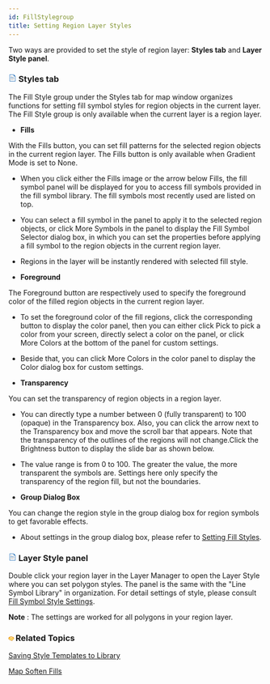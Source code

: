 ```yaml
---
id: FillStylegroup
title: Setting Region Layer Styles 
---  
```



Two ways are provided to set the style of region layer: **Styles tab** and **Layer Style panel**.

### ![](../../img/read.gif) Styles tab

The Fill Style group under the Styles tab for map window organizes functions for setting fill symbol styles for region objects in the current layer. The Fill Style group is only available when the current layer is a region layer.

  
* **Fills**

With the Fills button, you can set fill patterns for the selected region objects in the current region layer. The Fills button is only available when Gradient Mode is set to None.
  
  * When you click either the Fills image or the arrow below Fills, the fill symbol panel will be displayed for you to access fill symbols provided in the fill symbol library. The fill symbols most recently used are listed on top.
  * You can select a fill symbol in the panel to apply it to the selected region objects, or click More Symbols in the panel to display the Fill Symbol Selector dialog box, in which you can set the properties before applying a fill symbol to the region objects in the current region layer. 
  * Regions in the layer will be instantly rendered with selected fill style.

* **Foreground**

The Foreground button are respectively used to specify the foreground color of the filled region objects in the current region layer.

  * To set the foreground color of the fill regions, click the corresponding button to display the color panel, then you can either click Pick to pick a color from your screen, directly select a color on the panel, or click More Colors at the bottom of the panel for custom settings. 
  * Beside that, you can click More Colors in the color panel to display the Color dialog box for custom settings.
  
* **Transparency**

You can set the transparency of region objects in a region layer.

  * You can directly type a number between 0 (fully transparent) to 100 (opaque) in the Transparency box. Also, you can click the arrow next to the Transparency box and move the scroll bar that appears. Note that the transparency of the outlines of the regions will not change.Click the Brightness button to display the slide bar as shown below.
  * The value range is from 0 to 100. The greater the value, the more transparent the symbols are. Settings here only specify the transparency of the region fill, but not the boundaries.

* **Group Dialog Box**

You can change the region style in the group dialog box for region symbols to get favorable effects.

  * About settings in the group dialog box, please refer to [Setting Fill Styles](FillSymStyle.htm).

### ![](../../img/read.gif) Layer Style panel

Double click your region layer in the Layer Manager to open the Layer Style where you can set polygon styles. The panel is the same with the "Line Symbol Library" in organization. For detail settings of style, please consult [Fill Symbol Style Settings](FillSymStyle.htm).

**Note** : The settings are worked for all polygons in your region layer.
  
### ![](../../img/seealso.png)Related Topics

[Saving Style Templates to Library](DTv2_SaveStyleTempl.htm)

[Map Soften Fills](MapSoften.htm)